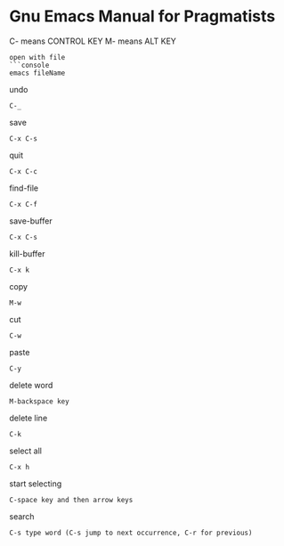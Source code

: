 # Gnu Emacs Manual for Pragmatists

C- means CONTROL KEY 
M- means ALT KEY
 
```
open with file
```console
emacs fileName
```

undo
```console
C-_
```
save
```console
C-x C-s
```
quit
```console
C-x C-c
```
find-file
```console
C-x C-f
```
save-buffer
```console
C-x C-s
```
kill-buffer
```console
C-x k
```
copy
```console
M-w
```
cut
```console
C-w
```
paste
```console
C-y
```
delete  word
```console
M-backspace key
```
delete line
```console
C-k
```
select all
```console
C-x h
```
start selecting
```console
C-space key and then arrow keys
```
search
```console
C-s type word (C-s jump to next occurrence, C-r for previous)
```

```console

```

```console

```

```console

```

```console

```

```console

```
```console

```

```console

```

```console

```

```console

```

```console

```
```console

```

```console

```

```console

```

```console

```

```console

```
```console

```

```console

```

```console

```

```console

```

```console

```
```console

```

```console

```

```console

```

```console

```

```console

```
```console

```

```console

```

```console

```

```console

```

```console

```
```console

```

```console

```

```console

```

```console

```

```console

```
```console

```

```console

```

```console

```

```console

```

```console

```
```console

```

```console

```

```console

```

```console

```

```console

```
```console

```

```console

```

```console

```

```console

```

```console

```
